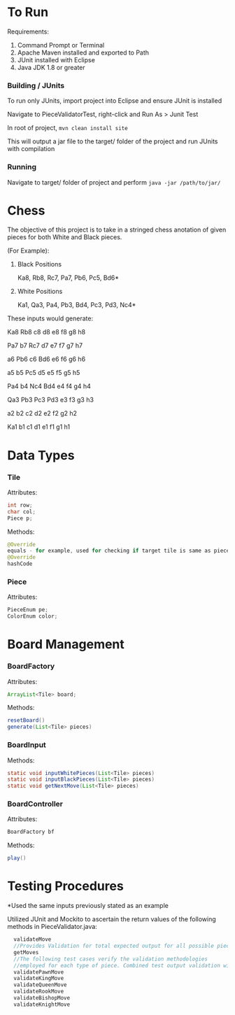 # To Run
Requirements:

1. Command Prompt or Terminal
2. Apache Maven installed and exported to Path
3. JUnit installed with Eclipse
4. Java JDK 1.8 or greater

### Building / JUnits
  To run only JUnits, import project into Eclipse and ensure JUnit is installed
  
  Navigate to PieceValidatorTest, right-click and Run As > Junit Test

  In root of project,  ```mvn clean install site```
  
  This will output a jar file to the target/ folder of the project and run JUnits with compilation
### Running
  Navigate to target/ folder of project and perform ```java -jar /path/to/jar/```
  
  
# Chess
The objective of this project is to take in a stringed chess anotation of given pieces for both White and Black pieces.

(For Example):

 1. Black Positions
    
    Ka8, Rb8, Rc7, Pa7, Pb6, Pc5, Bd6*
    
 2. White Positions
  
    Ka1, Qa3, Pa4, Pb3, Bd4, Pc3, Pd3, Nc4*

These inputs would generate:

Ka8  Rb8  c8  d8  e8  f8  g8  h8

Pa7  b7  Rc7  d7  e7  f7  g7  h7

a6  Pb6  c6  Bd6  e6  f6  g6  h6

a5  b5  Pc5  d5  e5  f5  g5  h5

Pa4  b4  Nc4  Bd4  e4  f4  g4  h4

Qa3  Pb3  Pc3  Pd3  e3  f3  g3  h3

a2   b2   c2   d2   e2   f2   g2   h2

Ka1  b1  c1  d1  e1  f1  g1  h1

# Data Types

### Tile

Attributes:

```java
int row;
char col;
Piece p;
```
Methods:
```java
@Override
equals - for example, used for checking if target tile is same as piece to move
@Override
hashCode
```

### Piece

Attributes:

```java
PieceEnum pe;
ColorEnum color;
```

# Board Management

### BoardFactory

Attributes:

```java
ArrayList<Tile> board;
```

Methods:
```java
resetBoard()
generate(List<Tile> pieces)
```

### BoardInput

Methods:
```java
static void inputWhitePieces(List<Tile> pieces)
static void inputBlackPieces(List<Tile> pieces)
static void getNextMove(List<Tile> pieces)
```

### BoardController

Attributes:
```java
BoardFactory bf
```

Methods:
```java
play()
```
# Testing Procedures
*Used the same inputs previously stated as an example

Utilized JUnit and Mockito to ascertain the return values of the following methods in PieceValidator.java:
```java
  validateMove
  //Provides Validation for total expected output for all possible pieces
  getMoves  
  //The following test cases verify the validation methodologies 
  //employed for each type of piece. Combined test output validation with real chess board
  validatePawnMove
  validateKingMove
  validateQueenMove
  validateRookMove
  validateBishopMove
  validateKnightMove
```
